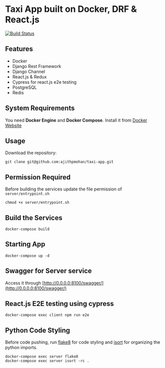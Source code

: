 # Taxi App built on Docker, DRF & React.js

[![Build Status](https://travis-ci.com/ajithpmohan/taxi-app.svg?branch=master)](https://travis-ci.com/ajithpmohan/taxi-app)

## Features

* Docker
* Django Rest Framework
* Django Channel
* React.js & Redux
* Cypress for react.js e2e testing
* PostgreSQL
* Redis

## System Requirements

You need **Docker Engine** and **Docker Compose**. Install it from [Docker Website](https://docs.docker.com/)

## Usage

Download the repository:

    git clone git@github.com:ajithpmohan/taxi-app.git

## Permission Required
Before building the services update the file permission of `server/entrypoint.sh`

    chmod +x server/entrypoint.sh

## Build the Services

    docker-compose build

## Starting App

    docker-compose up -d

## Swagger for Server service
Access it through [http://0.0.0.0:8100/swagger/](http://0.0.0.0:8100/swagger/)

## React.js E2E testing using cypress

    docker-compose exec client npm run e2e

## Python Code Styling

Before code pushing, run [flake8](https://simpleisbetterthancomplex.com/packages/2016/08/05/flake8.html) for code styling and [isort](https://simpleisbetterthancomplex.com/packages/2016/10/08/isort.html) for organizing the python imports.

    docker-compose exec server flake8
    docker-compose exec server isort -rc .
